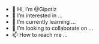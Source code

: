 - 👋 Hi, I’m @Gipotiz
- 👀 I’m interested in ...
- 🌱 I’m currently learning ...
- 💞️ I’m looking to collaborate on ...
- 📫 How to reach me ...

<!---
Gipotiz/Gipotiz is a ✨ special ✨ repository because its `README.md` (this file) appears on your GitHub profile.
You can click the Preview link to take a look at your changes.
--->
